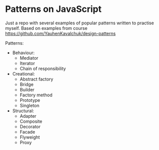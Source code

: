 # Patterns on JavaScript

Just a repo with several examples of popular patterns written to practise myself.
Based on examples from course https://github.com/YauhenKavalchuk/design-patterns

Patterns: 
* Behaviour:
  * Mediator
  * Iterator
  * Chain of responsibility
* Creational:
  * Abstract factory
  * Bridge
  * Builder
  * Factory method
  * Prototype
  * Singleton
* Structural: 
  * Adapter
  * Composite
  * Decorator
  * Facade
  * Flyweight
  * Proxy
